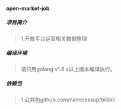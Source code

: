 #### open-market-job

##### 项目简介
> 1.开放平台运营相关数据整理

##### 编译环境
> 请只用golang v1.8.x以上版本编译执行。

##### 依赖包
> 1.公共包github.com/namelessup/bilibili
